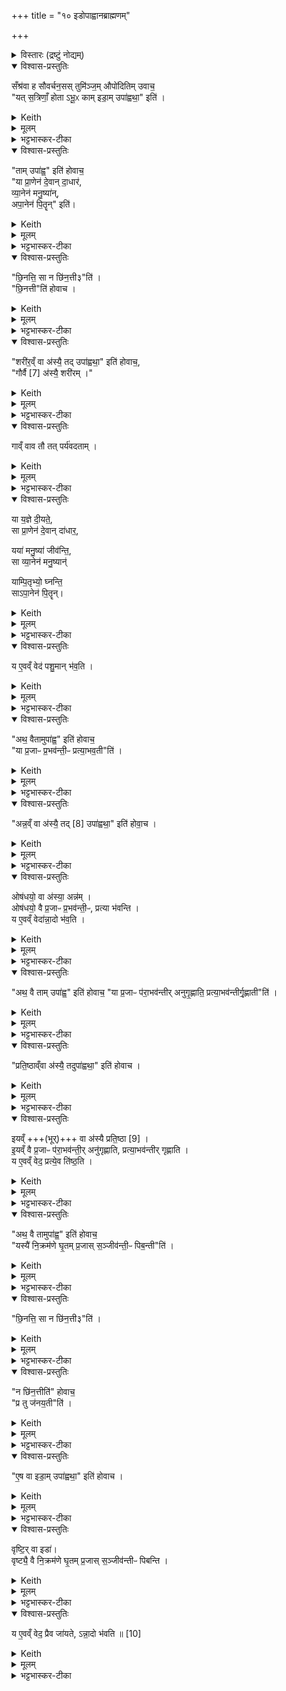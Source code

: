 +++
title = "१० इडोपाह्वानब्राह्मणम्"

+++
<div class="js_include" url="/vedAH_yajuH/taittirIyam/sArasvata-vibhAgaH/saMhitA/sarva-prastutiH/1/7_aiShTika-yAjamAnAdi/02_iDopAhvAnabrAhmaNam"  newLevelForH1="1" includeTitle="true">

<details><summary>विस्तारः (द्रष्टुं नोद्यम्)</summary>

(इडोपाह्वानब्राह्मणम् ) सँश्रव-स्तुमिञ्जयोः प्रश्नोत्तराभ्याम् इडाप्रशंसा  

प्रजापतिर्ऋषिः
</details>
<details open><summary>विश्वास-प्रस्तुतिः</summary>

सँश्र॑वा ह सौवर्चन॒सस् तुमि॑ञ्ज॒म् औपो॑दितिम् उवाच॒  
"यत् स॒त्रिणाँ॒ होता ऽभू॒ᳵ काम् इडा॒म् उपा॑ह्वथा॒" इति॑ ।
</details>
<details><summary>Keith</summary>

Samśravas Sauvarcanasa said to Tumiñja Aupoditi:  
'When thou hast been a Hotr of Sattrins, what Ida hast thou invoked?'
</details>
<details><summary>मूलम्</summary>

सँश्र॑वा ह सौवर्चन॒सस्तुमि॑ञ्ज॒मौपो॑दितिमुवाच॒ यत्स॒त्रिणाँ॒ होताऽभू॒ᳵ कामिडा॒मुपा॑ह्वथा॒ इति॑ ।
</details>
<details><summary>भट्टभास्कर-टीका</summary>

1संश्रवा इत्यादि प्रासङ्गिकं हौत्रम् । सुवर्चनसोपत्यं संश्रवा नाम उपोदितस्यापत्यं तुमिञ्जन्नामोवाच ।  


यदित्यादि । यत् यदा । उपाह्वथाः - 'निसमुपविभ्यो ह्वः' इत्यात्मनेपदम्, 'लिपि सिचि ह्वश्च' इत्यङ् ।  
</details>
<details open><summary>विश्वास-प्रस्तुतिः</summary>

"ताम् उपा॑ह्व॒" इति॑ होवाच॒  
"या प्रा॒णेन॑ दे॒वान् दा॒धार॑,  
व्या॒नेन॑ मनु॒ष्या॑न्,  
अपा॒नेन॑ पि॒तॄन्" इति॑।  
</details>
<details><summary>Keith</summary>

'Her I have invoked', he said, 'who supports the gods by her expiration, men by her cross-breathing, and the Pitrs by her inspiration.' 
</details>
<details><summary>मूलम्</summary>

तामुपा॑ह्व॒ इति॑ होवाच॒ या प्रा॒णेन॑ दे॒वान्दा॒धार॑ व्या॒नेन॑ मनु॒ष्या॑नपा॒नेन॑ पि॒तॄनिति॑। 
</details>
<details><summary>भट्टभास्कर-टीका</summary>

एवं संश्रवसा पृष्टे तामित्युत्तरमुवाच तुमिञ्जः । येत्यादि ।या प्राणेन उत्तमवृत्त्या दक्षिणात्वेन देवान्धारयति, व्यानेन मध्यमवृत्त्या मनुष्योपजीव्यत्वेन मनुष्यान् धारयति, अपानेनाधमवृत्त्या मरणेन पितॄन्धारयति, तादृशीमहमुपाह्वे, सन्ध्या [सेयं] अन्या वास्त्विति ॥
</details>
<details open><summary>विश्वास-प्रस्तुतिः</summary>

"छि॒नत्ति॒ सा न छि॑न॒त्ती३"ति॑ ।   
"छि॒नत्ती"ति॑ होवाच ।  
</details>
<details><summary>Keith</summary>

'Does she divide, or does she not divide' (he asked). 'She divides', he replied.
</details>
<details><summary>मूलम्</summary>

छि॒नत्ति॒ सा न छि॑न॒त्ती३ति॑ ।   
"छि॒नत्ती"ति॑ होवाच ।
</details>
<details><summary>भट्टभास्कर-टीका</summary>

2अथ संश्रवाः - छिनत्तीत्यादिकम् । प्रतिग्रहादिषु प्रजा अनर्थेन योजयति उत नेति । प्रश्नान्ते प्लुतः । छान्दसं तिङ उदात्तत्वम्, विश्वजनादित्वात्तुगभावः ।  

अथ छिनत्तीत्युवाच तुमिञ्जः । समानवाक्ये पदात्परत्वाभावान्न निहन्यते ।सर्वस्य श्रुतस्य पाक्षिकत्वादाख्यातलक्षणप्लुताभावः ॥
</details>
<details open><summary>विश्वास-प्रस्तुतिः</summary>

"शरी॑र॒व्ँ वा अ॑स्यै॒ तद् उपा॑ह्वथा॒" इति॑ होवाच॒,  
"गौर्वै [7] अ॑स्यै॒ शरी॑रम् ।"  
</details>
<details><summary>Keith</summary>

'Her body then hast thou invoked', he said. Her body is the cow [1]; 
</details>
<details><summary>मूलम्</summary>

"शरी॑र॒व्ँ वा अ॑स्यै॒ तद् उपा॑ह्वथा॒" इति॑ होवाच॒,  
"गौर्वै [7] अ॑स्यै॒ शरी॑रम् ।"
</details>
<details><summary>भट्टभास्कर-टीका</summary>

3संश्रवा उवाच - शरीरमित्यादि ॥ किं पुनस्तच्छरीरमित्याकाङ्क्षायां गौर्वा इत्यादि वेदात्मा वदति गोरूपा इडा भवतीति ।  
</details>
<details open><summary>विश्वास-प्रस्तुतिः</summary>

गाव्ँ वाव तौ तत् पर्य॑वदताम् ।  
</details>
<details><summary>Keith</summary>

of the cow were they two talking. 
</details>
<details><summary>मूलम्</summary>

गाव्ँवाव तौ तत्पर्य॑वदताम् ।  
</details>
<details><summary>भट्टभास्कर-टीका</summary>

अथ सः असहमान इवाह - गामित्यादि । तत् तदानीं तौ संश्रवस्तुमिञ्जौ एवं गां पर्यवदताम्, अन्यप्रारब्धमन्यत्फलितमिच्छति वेतृ [त्फलितमित्यतिवक्तृ] त्वाभ्युपगमां निन्दा ॥
</details>
<details open><summary>विश्वास-प्रस्तुतिः</summary>

या य॒ज्ञे दी॒यते॒,  
सा प्रा॒णेन॑ दे॒वान् दा॑धार॒,  

यया॑ मनु॒ष्या॑ जीव॑न्ति॒,  
सा व्या॒नेन॑ मनु॒ष्यान्॑  

याम्पि॒तृभ्यो॒ घ्नन्ति॒  
साऽपा॒नेन॑ पि॒तॄन्। 
</details>
<details><summary>Keith</summary>

She who is given in the sacrifice supports the gods with her expiration;  
she by whom men live (supports) men by her cross-breathing;  
she whom they slay for the Fathers (supports) the Fathers by her inspiration;
</details>
<details><summary>मूलम्</summary>

या य॒ज्ञे दी॒यते॒ सा प्रा॒णेन॑ दे॒वान्दा॑धार॒ यया॑ मनु॒ष्या॑ जीव॑न्ति॒ सा व्या॒नेन॑ मनु॒ष्यान्॑याम्पि॒तृभ्यो॒ घ्नन्ति॒ साऽपा॒नेन॑ पि॒तॄन्
</details>
<details><summary>भट्टभास्कर-टीका</summary>

4अथ यदुक्तं संश्रवसा अस्याश्शरीरं त्वमुपाह्वथा इति तत्समर्थनार्थं प्राणादिवृत्तिभिर्देवादीनां धारकत्वं वेदात्मैव गौराह – या यज्ञ इत्यादि ॥ तस्मात्सम्यगभिहितं संश्रवसेति ।  
</details>
<details open><summary>विश्वास-प्रस्तुतिः</summary>

य ए॒वव्ँ वेद॑ पशु॒मान् भ॑व॒ति ।  
</details>
<details><summary>Keith</summary>

 he who knows thus becomes rich in cattle. 
</details>
<details><summary>मूलम्</summary>

य ए॒वव्ँ वेद॑ पशु॒मान्भ॑व॒ति ।  
</details>
<details><summary>भट्टभास्कर-टीका</summary>

य एवमित्यादि । गतम् ॥
</details>
<details open><summary>विश्वास-प्रस्तुतिः</summary>

"अथ॒ वैतामुपा॑ह्व॒" इति॑ होवाच॒  
"या प्र॒जाᳶ प्र॒भव॑न्ती॒ᳶ प्रत्या॒भव॒ती"ति॑ ।
</details>
<details><summary>Keith</summary>

'Her too I have invoked', he said, 'who is available to people as they increase.' 
</details>
<details><summary>मूलम्</summary>

अथ॒ वैतामुपा॑ह्व॒ इति॑ होवाच॒  
या प्र॒जाᳶ प्र॒भव॑न्ती॒ᳶ प्रत्या॒भव॒तीति॑ । 
</details>
<details><summary>भट्टभास्कर-टीका</summary>

5अथ तुमिञ्ज उवाच - अथ वैतामित्यादि ॥

लक्षणं चाचष्टे - येत्यादि । या प्रभवन्तीः प्रभुत्ववतीः प्रजाः प्रत्याभवति प्रत्यक्षाभिमुख्येन भजति ॥
</details>
<details open><summary>विश्वास-प्रस्तुतिः</summary>

"अन्न॒व्ँ वा अ॑स्यै॒ तद् [8] उपा॑ह्वथा॒" इति॑ होवा॒च ।  
</details>
<details><summary>Keith</summary>

'Her food then [2] hast thou invoked', he replied. 
</details>
<details><summary>मूलम्</summary>

अन्न॒व्ँवा अ॑स्यै॒ तद् [8] उपा॑ह्वथा॒ इति॑ होवा॒च ।  
</details>
<details><summary>भट्टभास्कर-टीका</summary>

6अथ संश्रवा उवाच - अन्नमित्यादि ॥
</details>
<details open><summary>विश्वास-प्रस्तुतिः</summary>

ओष॑धयो॒ वा अ॑स्या॒ अन्न॑म् ।   
ओष॑धयो॒ वै प्र॒जाᳶ प्र॒भव॑न्ती॒ᳶ, प्रत्या भ॑वन्ति ।   
य ए॒वव्ँ वेदा॑न्ना॒दो भ॑व॒ति ।   
</details>
<details><summary>Keith</summary>

This food is plants, plants are available to people as they increase;  
he who knows thus becomes an eater of food.
</details>
<details><summary>मूलम्</summary>

ओष॑धयो॒ वा अ॑स्या॒ अन्न॑म् ।   
ओष॑धयो॒ वै प्र॒जाᳶ प्र॒भव॑न्ती॒ᳶ प्रत्या भ॑वन्ति ।   
य ए॒वव्ँ वेदा॑न्ना॒दो भ॑व॒ति ।   
</details>
<details><summary>भट्टभास्कर-टीका</summary>

तत्समर्थयते वेदात्मा पुरुषः - ओषधय इत्यादि । अस्या 'गोरन्नमोषधयः, ताभिः प्रजाः प्रभवन्त्यो भवन्तीति ॥
</details>
<details open><summary>विश्वास-प्रस्तुतिः</summary>

"अथ॒ वै ताम् उपा॑ह्व॒" इति॑ होवाच॒
"या प्र॒जाᳶ प॑रा॒भव॑न्तीर् अनुगृ॒ह्णाति॒ प्रत्या॒भव॑न्तीर्गृ॒ह्णाती"ति॑ ।
</details>
<details><summary>Keith</summary>

'Her too I have invoked', he said,  
'who supports people in distress and succours them as they improve.' 
</details>
<details><summary>मूलम्</summary>

अथ॒ वै तामुपा॑ह्व॒ इति॑ होवाच॒
या प्र॒जाᳶ प॑रा॒भव॑न्तीरनुगृ॒ह्णाति॒ प्रत्या॒भव॑न्तीर्गृ॒ह्णातीति॑ ।   
</details>
<details><summary>भट्टभास्कर-टीका</summary>

7पुनरपि तुमिञ्ज उवाच - अथेति ॥

लक्षणं च ब्रूते - येत्यादि । या पराभवन्तीः विद्यमानाः प्रजाः अनुगृह्णाति पुष्ट्यादिप्रदानेन धारयति ।  

प्रत्याभवन्तीः आत्मानं भजमानाः प्रजाः गृह्णाति प्रतिष्ठिताः करोतीति ॥
</details>
<details open><summary>विश्वास-प्रस्तुतिः</summary>

"प्रति॒ष्ठाव्ँवा अ॑स्यै॒ तदुपा॑ह्वथा॒" इति॑ होवाच ।  
</details>
<details><summary>Keith</summary>

Her support then hast thou invoked', he replied. 
</details>
<details><summary>मूलम्</summary>

प्रति॒ष्ठाव्ँवा अ॑स्यै॒ तदुपा॑ह्वथा॒ इति॑ होवाच ।  
</details>
<details><summary>भट्टभास्कर-टीका</summary>

8अथ संश्रवा उवाच - प्रतिष्ठामित्यादि ॥
</details>
<details open><summary>विश्वास-प्रस्तुतिः</summary>

इयव्ँ +++(भूर्)+++ वा अ॑स्यै प्रति॒ष्ठा [9] ।  
इ॒यव्ँ वै प्र॒जाᳶ प॑रा॒भव॑न्ती॒र् अनु॑गृह्णाति, प्रत्या॒भव॑न्तीर् गृह्णाति ।  
य ए॒वव्ँ वेद॒ प्रत्ये॒व ति॑ष्ठ॒ति ।  
</details>
<details><summary>Keith</summary>

Her support is this (earth) [3],  
this (earth) supports people in distress  
and succours them as they improve;  
he who knows thus finds support. 
</details>
<details><summary>मूलम्</summary>

इयव्ँवा अ॑स्यै प्रति॒ष्ठा [9] ।  
इ॒यव्ँवै प्र॒जाᳶ प॑रा॒भव॑न्ती॒रनु॑गृह्णाति प्रत्या॒भव॑न्तीर्गृह्णाति ।  
य ए॒वव्ँ वेद॒ प्रत्ये॒व ति॑ष्ठ॒ति ।  
</details>
<details><summary>भट्टभास्कर-टीका</summary>

तदुपपादयति वेदात्मा - इयमित्यादि ॥
</details>
<details open><summary>विश्वास-प्रस्तुतिः</summary>

"अथ॒ वै तामुपा॑ह्व॒" इति॑ होवाच॒  
"यस्यै॑ नि॒क्रम॑णे घृ॒तम् प्र॒जास् स॒ञ्जीव॑न्ती॒ᳶ पिब॒न्ती"ति॑ ।  
</details>
<details><summary>Keith</summary>

'Her too I have invoked', he said, 'in whose step people drink the ghee they live upon.' 
</details>
<details><summary>मूलम्</summary>

अथ॒ वै तामुपा॑ह्व॒ इति॑ होवाच॒ यस्यै॑ नि॒क्रम॑णे घृ॒तम्प्र॒जास्स॒ञ्जीव॑न्ती॒ᳶ पिब॒न्तीति॑ ।  
</details>
<details><summary>भट्टभास्कर-टीका</summary>

9अथ तुमिञ्ज उवाच - अथेति ॥ लक्षणं चाभिधत्ते - यस्या  +++(यस्य इति टङ्कितम् । यस्या इति साधु)+++ इत्यादि । यस्या निक्रमणे न्यक्पतने सर्वाः प्रजास्सञ्जीवन्त्यः घृतमुदकं पिबन्ति । ब्राह्मणान्तरं च भवति 'सा यत्र यत्र न्यक्रामत्ततो घृतमपीड्यत' इति ॥
</details>
<details open><summary>विश्वास-प्रस्तुतिः</summary>

"छि॒नत्ति॒ सा न छि॑न॒त्ती३"ति॑ ।  
</details>
<details><summary>Keith</summary>

'Does she divide, or does she not divide?' (he asked). 
</details>
<details><summary>मूलम्</summary>

"छि॒नत्ति॒ सा न छि॑न॒त्ती३"ति॑ ।  
</details>
<details><summary>भट्टभास्कर-टीका</summary>

10अथ संश्रवा उवाच - छिनत्तीत्यादि ॥ व्याख्यातम् ॥
</details>
<details open><summary>विश्वास-प्रस्तुतिः</summary>

"न छि॑न॒त्तीति॑" होवाच॒  
"प्र तु ज॑नय॒ती"ति॑ ।  
</details>
<details><summary>Keith</summary>

'She does not divide', he said, 'but she propagates.' 
</details>
<details><summary>मूलम्</summary>

न छि॑न॒त्तीति॑ होवाच ।  
प्र तु ज॑नय॒तीति॑ ।  
</details>
<details><summary>भट्टभास्कर-टीका</summary>

11अथ तुमिञ्जः प्रत्युवाच - न छिनत्ति, अपितु प्रजनयत्येव प्रजा इति ॥
</details>
<details open><summary>विश्वास-प्रस्तुतिः</summary>

"ए॒ष वा इडा॒म् उपा॑ह्वथा॒" इति॑ होवाच ।  
</details>
<details><summary>Keith</summary>

'Indeed hast thou invoked the Ida herself ', he replied. 
</details>
<details><summary>मूलम्</summary>

ए॒ष वा इडा॒मुपा॑ह्वथा॒ इति॑ होवाच ।  
</details>
<details><summary>भट्टभास्कर-टीका</summary>

12अथ संश्रवा उवाच - एष वा इडामित्यादि ॥ एष त्वमिडामुपह्वथाः यस्त्वं घृतपदीमह्वथा इति ।  
</details>
<details open><summary>विश्वास-प्रस्तुतिः</summary>

वृष्टि॒र् वा इडा॑।  
वृष्ट्यै॒ वै नि॒क्रम॑णे घृ॒तम् प्र॒जास् स॒ञ्जीव॑न्तीᳶ पिबन्ति ।  
</details>
<details><summary>Keith</summary>

The Ida is rain; in the step of rain people drink the ghee they live upon; 
</details>
<details><summary>मूलम्</summary>

वृष्टि॒र्वा इडा॑।  
वृष्ट्यै॒ वै नि॒क्रम॑णे घृ॒तम्प्र॒जास्स॒ञ्जीव॑न्तीᳶ पिबन्ति ।  
</details>
<details><summary>भट्टभास्कर-टीका</summary>

तदेतत्समर्थयते वेदात्मा - वृष्टिर्वा इत्यादि । तत्साधनत्वात्ताच्छब्द्यम् ।  
</details>
<details open><summary>विश्वास-प्रस्तुतिः</summary>

य ए॒वव्ँ वेद॒ प्रैव जा॑यते, ऽन्ना॒दो भ॑वति ॥ [10]
</details>
<details><summary>Keith</summary>

he who knows thus is propagated with offspring; he becomes an eater of food.
</details>
<details><summary>मूलम्</summary>

य ए॒वव्ँ वेद॒ प्रैव जा॑यतेऽन्ना॒दो भ॑वति ॥ [10]
</details>
<details><summary>भट्टभास्कर-टीका</summary>

एवं वेदिता होता प्रकरणाद्वा यजमानः वृष्टिलाभेन प्रजावान् भवति अन्नस्य चात्ता ॥

इति सप्तमे द्वितीयोनुवाकः ॥  


</details>

</div>